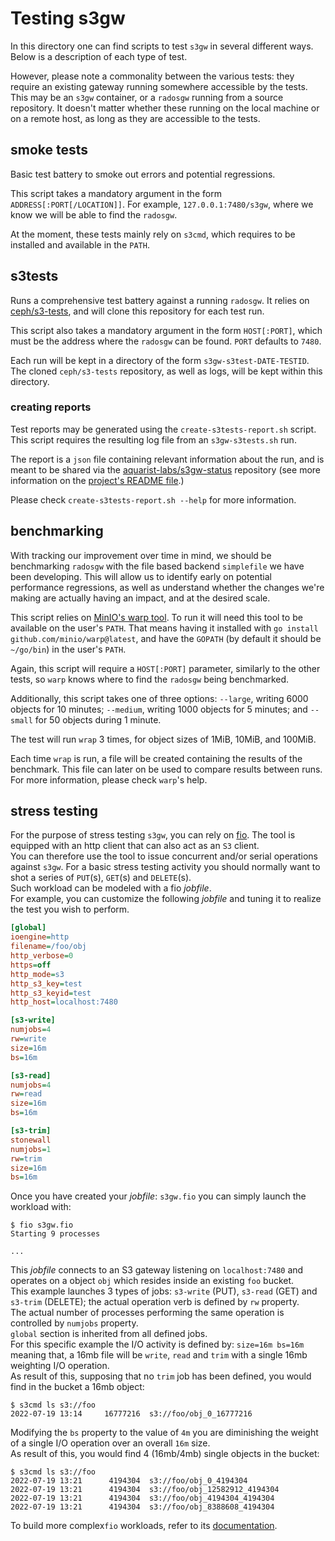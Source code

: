 # Testing s3gw

In this directory one can find scripts to test `s3gw` in several different
ways. Below is a description of each type of test.

However, please note a commonality between the various tests: they require an
existing gateway running somewhere accessible by the tests. This may be an
`s3gw` container, or a `radosgw` running from a source repository. It doesn't
matter whether these running on the local machine or on a remote host, as long
as they are accessible to the tests.


## smoke tests

Basic test battery to smoke out errors and potential regressions.

This script takes a mandatory argument in the form
`ADDRESS[:PORT[/LOCATION]]`. For example, `127.0.0.1:7480/s3gw`, where we know
we will be able to find the `radosgw`.

At the moment, these tests mainly rely on `s3cmd`, which requires to be
installed and available in the `PATH`.

## s3tests

Runs a comprehensive test battery against a running `radosgw`. It relies on
[ceph/s3-tests](https://github.com/ceph/s3-tests), and will clone this
repository for each test run.

This script also takes a mandatory argument in the form `HOST[:PORT]`, which
must be the address where the `radosgw` can be found. `PORT` defaults to
`7480`.

Each run will be kept in a directory of the form `s3gw-s3test-DATE-TESTID`.
The cloned `ceph/s3-tests` repository, as well as logs, will be kept within
this directory.

### creating reports

Test reports may be generated using the `create-s3tests-report.sh` script.
This script requires the resulting log file from an `s3gw-s3tests.sh` run.

The report is a `json` file containing relevant information about the run, and
is meant to be shared via the
[aquarist-labs/s3gw-status](https://github.com/aquarist-labs/s3gw-status)
repository (see more information on the [project's README
file](https://github.com/aquarist-labs/s3gw-status#readme).)

Please check `create-s3tests-report.sh --help` for more information.

## benchmarking

With tracking our improvement over time in mind, we should be benchmarking
`radosgw` with the file based backend `simplefile` we have been developing.
This will allow us to identify early on potential performance regressions, as
well as understand whether the changes we're making are actually having an
impact, and at the desired scale.

This script relies on [MinIO's warp tool](https://github.com/minio/warp). To
run it will need this tool to be available on the user's `PATH`. That means
having it installed with `go install github.com/minio/warp@latest`, and have
the `GOPATH` (by default it should be `~/go/bin`) in the user's `PATH`.

Again, this script will require a `HOST[:PORT]` parameter, similarly to the
other tests, so `warp` knows where to find the `radosgw` being benchmarked.

Additionally, this script takes one of three options: `--large`, writing 6000
objects for 10 minutes; `--medium`, writing 1000 objects for 5 minutes; and
`--small` for 50 objects during 1 minute.

The test will run `wrap` 3 times, for object sizes of 1MiB, 10MiB, and 100MiB.

Each time `wrap` is run, a file will be created containing the results of
the benchmark. This file can later on be used to compare results between runs.
For more information, please check `warp`'s help.

## stress testing

For the purpose of stress testing `s3gw`, you can rely on
[fio](https://github.com/axboe/fio).
The tool is equipped with an http client that can also act as an
`S3` client.  
You can therefore use the tool to issue concurrent and/or serial operations against
`s3gw`.
For a basic stress testing activity you should normally want to shot a series
of `PUT`(s), `GET`(s) and `DELETE`(s).  
Such workload can be modeled with a fio *jobfile*.  
For example, you can customize the following *jobfile* and tuning it to realize
the test you wish to perform.

```ini
[global]
ioengine=http
filename=/foo/obj
http_verbose=0
https=off
http_mode=s3
http_s3_key=test
http_s3_keyid=test
http_host=localhost:7480

[s3-write]
numjobs=4
rw=write
size=16m
bs=16m

[s3-read]
numjobs=4
rw=read
size=16m
bs=16m

[s3-trim]
stonewall
numjobs=1
rw=trim
size=16m
bs=16m
```

Once you have created your *jobfile*: `s3gw.fio` you can simply launch the workload with:

```shell
$ fio s3gw.fio
Starting 9 processes

...
```

This *jobfile* connects to an S3 gateway listening on `localhost:7480`
and operates on a object `obj`
which resides inside an existing `foo` bucket.  
This example launches 3 types of jobs: `s3-write` (PUT), `s3-read`
(GET) and `s3-trim` (DELETE);
the actual operation verb is defined by `rw` property.  
The actual number of processes performing the same operation is controlled by
`numjobs` property.  
`global` section is inherited from all defined jobs.  
For this specific example the I/O activity is defined by: `size=16m bs=16m`
meaning that, a 16mb file will be `write`, `read` and `trim` with a single
16mb weighting I/O operation.  
As result of this, supposing that no `trim` job has been defined, you would
find in the bucket a 16mb object:

```shell
$ s3cmd ls s3://foo
2022-07-19 13:14     16777216  s3://foo/obj_0_16777216
```

Modifying the `bs` property to the value of `4m` you are diminishing
the weight of a single I/O operation over an overall `16m` size.  
As result of this, you would find 4 (16mb/4mb) single objects in the bucket:

```shell
$ s3cmd ls s3://foo
2022-07-19 13:21      4194304  s3://foo/obj_0_4194304
2022-07-19 13:21      4194304  s3://foo/obj_12582912_4194304
2022-07-19 13:21      4194304  s3://foo/obj_4194304_4194304
2022-07-19 13:21      4194304  s3://foo/obj_8388608_4194304
```

To build more complex`fio` workloads, refer to its 
[documentation](https://fio.readthedocs.io/en/latest/index.html).

